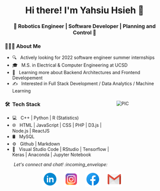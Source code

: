 <!--
**yahsiuhsieh/yahsiuhsieh** is a ✨ _special_ ✨ repository because its `README.md` (this file) appears on your GitHub profile.

Here are some ideas to get you started:

- 🔭 I’m currently working on ...
- 🌱 I’m currently learning ...
- 👯 I’m looking to collaborate on ...
- 🤔 I’m looking for help with ...
- 💬 Ask me about ...
- 📫 How to reach me: ...
- 😄 Pronouns: ...
- ⚡ Fun fact: ...
-->

<h1 align="center">Hi there! I'm Yahsiu Hsieh 👋 </h1>
<h3 align="center">🚀 Robotics Engineer | Software Developer | Planning and Control  🚀</h3>

<div align="left"> 
  <h3> 👨🏻‍💻 About Me </h3>

  - 🔍 &nbsp; Actively looking for 2022 software engineer summer internships 
  - 🎓 &nbsp; M.S. in Electrical & Computer Engineering at UCSD
  - 🌱 &nbsp; Learning more about Backend Architectures and Frontend Developement
  - ✍️ &nbsp; Interested in Full Stack Development / Data Analytics / Machine Learning  
</div> 
</div>

<div>
<img width = "30%" align="right" alt="PIC" height="200px" src="https://www.linkpicture.com/q/ucsd_1.png" />

<h3> 🛠 &nbsp;Tech Stack</h3>

- 💻 &nbsp;
  C++ | Python | R (Statistics)
- 🌐 &nbsp;
  HTML | JavaScript | CSS | PHP | D3.js | Node.js | ReactJS
- 🛢 &nbsp;
  MySQL
- ⚙️ &nbsp;
  Github | Markdown
- 🔧 &nbsp;
  Visual Studio Code | RStudio | Tensorflow | Keras | Anaconda | Jupyter Notebook
  
<!--<div>
  <h3> 💻 Languages and Tools </h3>
  <p>
    <img src="https://www.linkpicture.com/q/c_3.png" width="50">
    <img title="Python" src="https://raw.githubusercontent.com/Thomas-George-T/Thomas-George-T/master/assets/python.svg" width="50" />
    <img src="https://www.linkpicture.com/q/html_3.png" width="50">
    <img src="https://www.linkpicture.com/q/js_10.png" width="55" height="55px">
    <img src="https://www.linkpicture.com/q/css_1.png" width="50">
    <img src="https://www.linkpicture.com/q/php_1.png" width="40">
    <img src="https://www.linkpicture.com/q/d3js.png" width="45">
    <img src="https://www.linkpicture.com/q/jupyter.png" width="50">
    <img src="https://www.linkpicture.com/q/nodejs.png" width="80" height="65">
    <img src="https://www.linkpicture.com/q/mysql.png" width="50">
    <img src="https://www.linkpicture.com/q/tensorflow.png" width="100">
    <img src="https://www.linkpicture.com/q/react_1.png" width="130">
    <img src="https://www.linkpicture.com/q/vscode.png" width="150" height="65">
  <p>
</div> -->

<p align="center"> 
  <i> Let's connect and chat! :incoming_envelope: </i>
</p>
<p align="center">
<a href="https://www.linkedin.com/in/shao-chun-wang/"><img src="https://github.com/sarthak77/sarthak77/blob/master/icons/icons8-linkedin-circled-48.png" alt="LinkedIn"></a> &nbsp; &nbsp;
<a href="https://www.instagram.com/aaronwang1023/"><img src="https://github.com/sarthak77/sarthak77/blob/master/icons/icons8-instagram-48.png" alt="Instagram"></a> &nbsp; &nbsp;
<a href="https://www.facebook.com/profile.php?id=100000457877838"><img src="https://github.com/sarthak77/sarthak77/blob/master/icons/icons8-facebook-48.png" alt="Facebook"></a> &nbsp; &nbsp;
<a href="mailto:shaochun@vt.edu"><img src="https://github.com/sarthak77/sarthak77/blob/master/icons/icons8-gmail-48.png" alt="Gmail"></a> &nbsp; &nbsp;
</p>

<!--https://icons8.com/icons/set/svg-->

